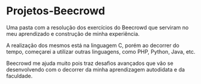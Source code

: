 # Projetos-Beecrowd
Uma pasta com a resolução dos exercícios do Beecrowd que serviram no meu aprendizado e construção de minha experiência.

A realização dos mesmos está na linguagem C, porém ao decorrer do tempo, começarei a utilizar outras linguagens, como PHP, Python, Java, etc.

Beecrowd me ajuda muito pois traz desafios avançados que vão se desenvolvendo com o decorrer da minha aprendizagem autodidata e da faculdade.
